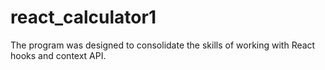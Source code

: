 # react_calculator1
 
 The program was designed to consolidate the skills of working with React hooks and context API.
